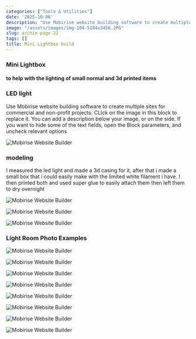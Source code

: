 ```yaml
---
categories: ["Tools & Utilities"]
date: '2025-10-06'
description: "Use Mobirise website building software to create multiple sites for commercial"
image: "/assets/images/img-104-5184x3456.JPG"
slug: archie-page-22
tags: []
title: Mini Lightbox build
---
```



### Mini Lightbox


#### to help with the lighting of small normal and 3d printed items




### LED light


Use Mobirise website building software to create multiple sites for commercial and non-profit projects. CLIck on the image in this block to replace it. You can add a description below your image, or on the side. If you want to hide some of the text fields, open the Block parameters, and uncheck relevant options


![Mobirise Website Builder](/assets/images/img-9972-1076x717.JPG)




### modeling


I measured the led light and made a 3d casing for it, after that i made a small box that i could easily make with the limited white filament i have. I then printed both and used super glue to easily attach them then left them to dry overnight


![Mobirise Website Builder](/assets/images/t725-725x453.PNG)




![Mobirise Website Builder](/assets/images/img-104-1076x717.JPG)


![Mobirise Website Builder](/assets/images/img-105-1076x717.JPG)




### Light Room Photo Examples




![Mobirise Website Builder](/assets/images/img-25-1900x1267.JPG)


![Mobirise Website Builder](/assets/images/img-27-1900x1267.JPG)


![Mobirise Website Builder](/assets/images/img-34-1900x2850.JPG)


![Mobirise Website Builder](/assets/images/img-40-1900x1267.JPG)


![Mobirise Website Builder](/assets/images/img-42-1900x1267.JPG)


![Mobirise Website Builder](/assets/images/img-44-1900x1267.JPG)


![Mobirise Website Builder](/assets/images/img-100-1900x1267.JPG)


![Mobirise Website Builder](/assets/images/img-101-1900x1267.JPG)


